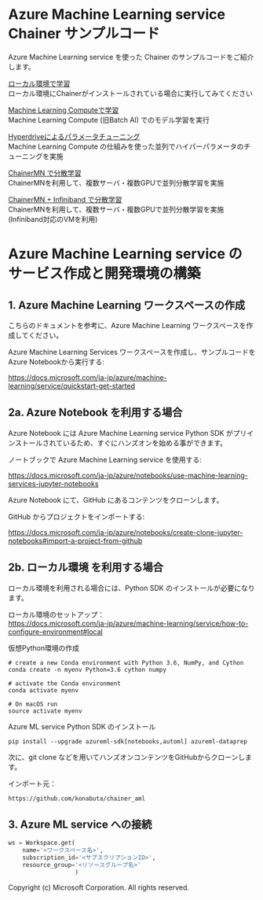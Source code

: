 # Azure Machine Learning service Chainer サンプルコード

Azure Machine Learning service を使った Chainer のサンプルコードをご紹介します。

[ローカル環境で学習](/Chainer-local)  
ローカル環境にChainerがインストールされている場合に実行してみてください

[Machine Learning Computeで学習](/Chainer-remote)  
Machine Learning Compute (旧Batch AI) でのモデル学習を実行

[Hyperdriveによるパラメータチューニング](/Chainer-hyperdrive)  
Machine Learning Compute の仕組みを使った並列でハイパーパラメータのチューニングを実施

[ChainerMN で分散学習](/Chainer-remote)  
ChainerMNを利用して、複数サーバ・複数GPUで並列分散学習を実施

[ChainerMN + Infiniband で分散学習](/Chainer-remote)  
ChainerMNを利用して、複数サーバ・複数GPUで並列分散学習を実施 (Infiniband対応のVMを利用)






# Azure Machine Learning service のサービス作成と開発環境の構築

## 1. Azure Machine Learning ワークスペースの作成

こちらのドキュメントを参考に、Azure Machine Learning ワークスペースを作成してください。

Azure Machine Learning Services ワークスペースを作成し、サンプルコードをAzure Notebookから実行する:

https://docs.microsoft.com/ja-jp/azure/machine-learning/service/quickstart-get-started



## 2a. Azure Notebook を利用する場合

Azure Notebook には Azure Machine Learning service Python SDK がプリインストールされているため、すぐにハンズオンを始める事ができます。

ノートブックで Azure Machine Learning service を使用する:  

https://docs.microsoft.com/ja-jp/azure/notebooks/use-machine-learning-services-jupyter-notebooks

Azure Notebook にて、GitHub にあるコンテンツをクローンします。

GitHub からプロジェクトをインポートする:  

https://docs.microsoft.com/ja-jp/azure/notebooks/create-clone-jupyter-notebooks#import-a-project-from-github


## 2b. ローカル環境 を利用する場合

ローカル環境を利用される場合には、Python SDK のインストールが必要になります。

ローカル環境のセットアップ：  
https://docs.microsoft.com/ja-jp/azure/machine-learning/service/how-to-configure-environment#local

仮想Python環境の作成

```shell
# create a new Conda environment with Python 3.6, NumPy, and Cython
conda create -n myenv Python=3.6 cython numpy

# activate the Conda environment
conda activate myenv

# On macOS run
source activate myenv

```

Azure ML service Python SDK のインストール
```shell
pip install --upgrade azureml-sdk[notebooks,automl] azureml-dataprep
```


次に、git clone などを用いてハンズオンコンテンツをGitHubからクローンします。

インポート元：

```
https://github.com/konabuta/chainer_aml
```

## 3. Azure ML service への接続

```python
ws = Workspace.get(
    name='<ワークスペース名>',
    subscription_id='<サブスクリプションID>',
    resource_group='<リソースグループ名>'
                   )
```

Copyright (c) Microsoft Corporation. All rights reserved.  
    
